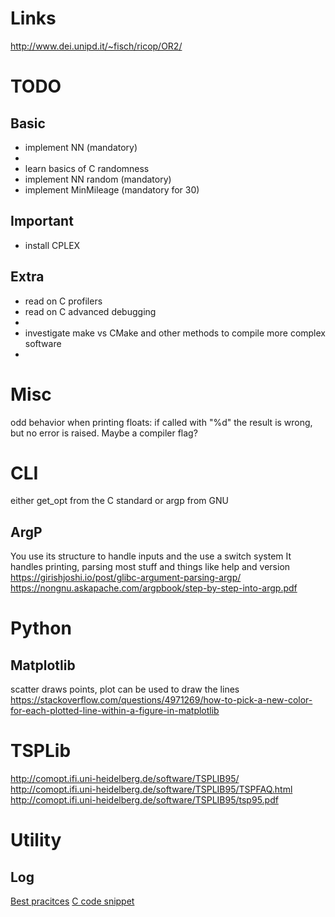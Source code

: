 # Links

http://www.dei.unipd.it/~fisch/ricop/OR2/

# TODO
## Basic
 - implement NN (mandatory)
 - 
 - learn basics of C randomness 
 - implement NN random (mandatory) 
 - implement MinMileage (mandatory for 30)
## Important
 - install CPLEX
## Extra
 - read on C profilers
 - read on C advanced debugging
 - 
 - investigate make vs CMake and other methods to compile more complex software
 - 

# Misc
odd behavior when printing floats: if called with "%d" the result is wrong, but no error is raised. Maybe a compiler flag?

# CLI
either get_opt from the C standard or argp from GNU
## ArgP
You use its structure to handle inputs and the use a switch system 
It handles printing, parsing most stuff and things like help and version
https://girishjoshi.io/post/glibc-argument-parsing-argp/
https://nongnu.askapache.com/argpbook/step-by-step-into-argp.pdf

# Python
## Matplotlib

scatter draws points, plot can be used to draw the lines
https://stackoverflow.com/questions/4971269/how-to-pick-a-new-color-for-each-plotted-line-within-a-figure-in-matplotlib


# TSPLib
http://comopt.ifi.uni-heidelberg.de/software/TSPLIB95/
http://comopt.ifi.uni-heidelberg.de/software/TSPLIB95/TSPFAQ.html
http://comopt.ifi.uni-heidelberg.de/software/TSPLIB95/tsp95.pdf


# Utility

## Log
[Best pracitces](https://dev.to/raysaltrelli/logging-best-practices-obo)
[C code snippet](https://tuttlem.github.io/2012/12/08/simple-logging-in-c.html)
